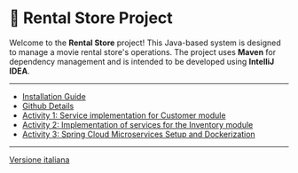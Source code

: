 # 🎥 Rental Store Project

Welcome to the **Rental Store** project! This Java-based system is designed to manage a movie rental store's operations.
The project uses **Maven** for dependency management and is intended to be developed using **IntelliJ IDEA**.

---

- [Installation Guide](docs/en/installation.md)
- [Github Details](docs/en/github.md)
- [Activity 1: Service implementation for Customer module](docs/en/task-01.md)
- [Activity 2: Implementation of services for the Inventory module](docs/en/task-02.md)
- [Activity 3: Spring Cloud Microservices Setup and Dockerization](docs/en/task-03.md)

---

[Versione italiana](README.md)